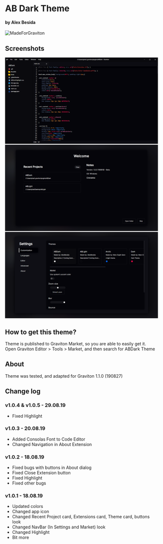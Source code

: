 # AB Dark Theme
#### by Alex Besida
![MadeForGraviton](https://raw.githubusercontent.com/Graviton-Code-Editor/website/master/src/badges/made_for_graviton.svg?sanitize=true)

## Screenshots
![FirstScreenshot](https://raw.githubusercontent.com/AlexBesida/ABDark/master/ReadMe/SS1.png)
![SecondScreenshot](https://raw.githubusercontent.com/AlexBesida/ABDark/master/ReadMe/SS2.png)
![ThirdScreenshot](https://raw.githubusercontent.com/AlexBesida/ABDark/master/ReadMe/SS3.png)

## How to get this theme?
Theme is published to Graviton Market, so you are able to easily get it.
Open Graviton Editor > Tools > Market, and then search for ABDark Theme

## About
Theme was tested, and adapted for Graviton 1.1.0 (190827)

## Change log
### v1.0.4 & v1.0.5 - 29.08.19
- Fixed Highlight

### v1.0.3 - 20.08.19
- Added Consolas Font to Code Editor
- Changed Navigation in About Extension 

### v1.0.2 - 18.08.19
- Fixed bugs with buttons in About dialog
- Fixed Close Extension button
- Fixed Highlight
- Fixed other bugs

### v1.0.1 - 18.08.19
- Updated colors
- Changed app icon
- Changed Recent Project card, Extensions card, Theme card, buttons look
- Changed NavBar (In Settings and Market) look
- Changed Highlight
- Bit more



